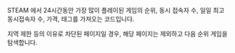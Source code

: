 STEAM 에서 24시간동안 가장 많이 플레이된 게임의 순위,
동시 접속자 수, 일일 최고 동시접속자 수, 가격, 태그를 가져오는 코드입니다.

지역 제한 등의 이유로 차단된 페이지일 경우,
해당 페이지는 제외하고 다음 순위 게임을 탐색합니다.
